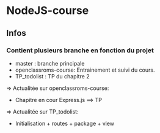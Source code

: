 # NodeJS-course 

## Infos 

### Contient plusieurs branche en fonction du projet
 - master : branche principale
 - openclassroms-course: Entrainement et suivi du cours.
 - TP_todolist : TP du chapitre 2

 
 ⇒ Actualitée sur openclassroms-course: 
  * Chapitre en cour Express.js ==> TP
  
 
 ⇒ Actualitée sur TP_todolist: 
  * Initialisation + routes + package + view
